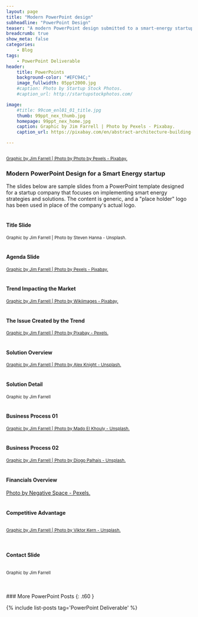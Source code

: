 ```yaml
---
layout: page
title: "Modern PowerPoint design"
subheadline: "PowerPoint Design"
teaser: "A modern PowerPoint design submitted to a smart-energy startup."
breadcrumb: true
show_meta: false
categories:
    - Blog
tags:
    - PowerPoint Deliverable
header:
    title: PowerPoints
    background-color: "#EFC94C;"
    image_fullwidth: 05ppt2000.jpg
    #caption: Photo by Startup Stock Photos.
    #caption_url: http://startupstockphotos.com/

image:
    #title: 99com_enl01_01_title.jpg
    thumb: 99ppt_nex_thumb.jpg
    homepage: 99ppt_nex_home.jpg
    caption: Graphic by Jim Farrell | Photo by Pexels - Pixabay.
    caption_url: https://pixabay.com/en/abstract-architecture-building-1851115/

---
```

<!--more-->
<p style="margin:0;"><img src="{{ site.urlimg }}99ppt_nex_title.jpg" alt=""></p>
<p><a href="https://pixabay.com/en/abstract-architecture-building-1851115/"><small>Graphic by Jim Farrell | Photo by Photo by Pexels - Pixabay.</small></a></p>

### Modern PowerPoint Design for a Smart Energy startup
The slides below are sample slides from a PowerPoint template designed for a startup company that focuses on implementing smart energy strategies and solutions. The content is generic, and a "place holder" logo has been used in place of the company's actual logo.
<br><br>

<!--Slide 01: Title Slide-->
#### Title Slide
<p style="margin:0;"><img src="{{ site.urlimg }}99ppt_nex_zslide01.jpg" alt=""></p>
<p style="margin:0;"><small>Graphic by Jim Farrell | Photo by Steven Hanna - Unsplash.</small></p>
<br>

<!--Slide 02: Title Slide-->
#### Agenda Slide
<p style="margin:0;"><img src="{{ site.urlimg }}99ppt_nex_zslide02.jpg" alt=""></p>
<p style="margin:0;"><a href="https://pixabay.com/en/abstract-architecture-building-1851115/"><small>Graphic by Jim Farrell | Photo by Pexels - Pixabay.</small></a></p>
<br>


<!--Slide 03: Title Slide-->
#### Trend Impacting the Market
<p style="margin:0;"><img src="{{ site.urlimg }}99ppt_nex_zslide03.jpg" alt=""></p>
<p style="margin:0;"><a href="https://pixabay.com/en/earth-earth-at-night-night-lights-11595/"><small>Graphic by Jim Farrell | Photo by Wikiimages - Pixabay.</small></a></p>
<br>

<!--Slide 04: Title Slide-->
#### The Issue Created by the Trend
<p style="margin:0;"><img src="{{ site.urlimg }}99ppt_nex_zslide04.jpg" alt=""></p>
<p style="margin:0;"><a href="https://www.pexels.com/photo/buildings-cars-city-cross-harbour-tunnel-262100/"><small>Graphic by Jim Farrell | Photo by Pixabay - Pexels.</small></a></p>
<br>

<!--Slide 05: Title Slide-->
#### Solution Overview
<p style="margin:0;"><img src="{{ site.urlimg }}99ppt_nex_zslide05.jpg" alt=""></p>
<p style="margin:0;"><a href="https://unsplash.com/@agkdesign?photo=j4uuKnN43_M"><small>Graphic by Jim Farrell | Photo by Alex Knight - Unsplash.</small></a></p>
<br>

<!--Slide 06: Title Slide-->
#### Solution Detail
<p style="margin:0;"><img src="{{ site.urlimg }}99ppt_nex_zslide06.jpg" alt=""></p>
<p style="margin:0;"><small>Graphic by Jim Farrell</small></p>
<br>

<!--Slide 07: Title Slide-->
#### Business Process 01
<p style="margin:0;"><img src="{{ site.urlimg }}99ppt_nex_zslide07.jpg" alt=""></p>
<p style="margin:0;"><a href="https://unsplash.com/photos/6BlK0t-Uuso"><small>Graphic by Jim Farrell | Photo by Mado El Khouly - Unsplash.</small></a></p>
<br>

<!--Slide 08: Title Slide-->
#### Business Process 02
<p style="margin:0;"><img src="{{ site.urlimg }}99ppt_nex_zslide08.jpg" alt=""></p>
<p style="margin:0;"><a href="https://unsplash.com/photos/DckdZlX8lW0"><small>Graphic by Jim Farrell | Photo by Diogo Palhais - Unsplash.</small></a></p>
<br>

<!--Slide 09: Title Slide-->
#### Financials Overview
<p style="margin:0;"><img src="{{ site.urlimg }}99ppt_nex_zslide09.jpg" alt=""></p>
<p style="margin:0;"><a href="https://www.pexels.com/photo/notebook-working-macbook-computer-34177/"><smallGraphic by Jim Farrell | >Photo by Negative Space - Pexels.</small></a></p>
<br>

<!--Slide 10: Title Slide-->
#### Competitive Advantage
<p style="margin:0;"><img src="{{ site.urlimg }}99ppt_nex_zslide10.jpg" alt=""></p>
<p><a href="https://unsplash.com/photos/UdGEXZtlx-E"><small>Graphic by Jim Farrell | Photo by Viktor Kern - Unsplash.</small></a></p>
<br>

<!--Slide 11: Title Slide-->
#### Contact Slide
<p style="margin:0;"><img src="{{ site.urlimg }}99ppt_nex_zslide10.jpg" alt=""></p>
<p><small>Graphic by Jim Farrell</small></p>
<br>
<br>
### More PowerPoint Posts
{: .t60 }

{% include list-posts tag='PowerPoint Deliverable' %}
